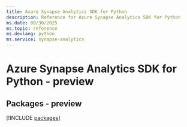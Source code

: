 ```yaml
---
title: Azure Synapse Analytics SDK for Python
description: Reference for Azure Synapse Analytics SDK for Python
ms.date: 09/30/2025
ms.topic: reference
ms.devlang: python
ms.service: synapse-analytics
---
```

# Azure Synapse Analytics SDK for Python - preview
## Packages - preview
[!INCLUDE [packages](synapse-analytics-index.md)]